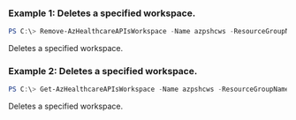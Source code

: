 ### Example 1: Deletes a specified workspace.
```powershell
PS C:\> Remove-AzHealthcareAPIsWorkspace -Name azpshcws -ResourceGroupName azps_test_group

```

Deletes a specified workspace.

### Example 2: Deletes a specified workspace.
```powershell
PS C:\> Get-AzHealthcareAPIsWorkspace -Name azpshcws -ResourceGroupName azps_test_group | Remove-AzHealthcareAPIsWorkspace

```

Deletes a specified workspace.